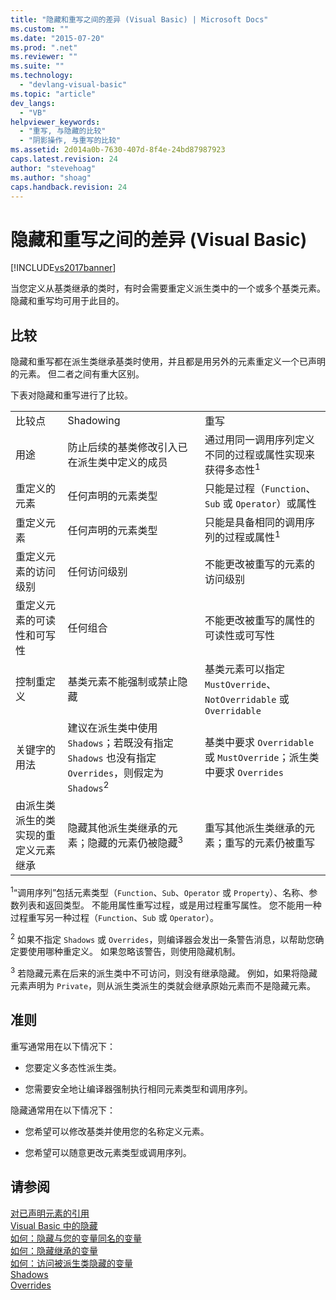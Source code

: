 ```yaml
---
title: "隐藏和重写之间的差异 (Visual Basic) | Microsoft Docs"
ms.custom: ""
ms.date: "2015-07-20"
ms.prod: ".net"
ms.reviewer: ""
ms.suite: ""
ms.technology: 
  - "devlang-visual-basic"
ms.topic: "article"
dev_langs: 
  - "VB"
helpviewer_keywords: 
  - "重写, 与隐藏的比较"
  - "阴影操作, 与重写的比较"
ms.assetid: 2d014a0b-7630-407d-8f4e-24bd87987923
caps.latest.revision: 24
author: "stevehoag"
ms.author: "shoag"
caps.handback.revision: 24
---
```

# 隐藏和重写之间的差异 (Visual Basic)
[!INCLUDE[vs2017banner](../../../../visual-basic/includes/vs2017banner.md)]

当您定义从基类继承的类时，有时会需要重定义派生类中的一个或多个基类元素。  隐藏和重写均可用于此目的。  
  
## 比较  
 隐藏和重写都在派生类继承基类时使用，并且都是用另外的元素重定义一个已声明的元素。  但二者之间有重大区别。  
  
 下表对隐藏和重写进行了比较。  
  
||||  
|-|-|-|  
|比较点|Shadowing|重写|  
|用途|防止后续的基类修改引入已在派生类中定义的成员|通过用同一调用序列定义不同的过程或属性实现来获得多态性<sup>1</sup>|  
|重定义的元素|任何声明的元素类型|只能是过程（`Function`、`Sub` 或 `Operator`）或属性|  
|重定义元素|任何声明的元素类型|只能是具备相同的调用序列的过程或属性<sup>1</sup>|  
|重定义元素的访问级别|任何访问级别|不能更改被重写的元素的访问级别|  
|重定义元素的可读性和可写性|任何组合|不能更改被重写的属性的可读性或可写性|  
|控制重定义|基类元素不能强制或禁止隐藏|基类元素可以指定 `MustOverride`、`NotOverridable` 或 `Overridable`|  
|关键字的用法|建议在派生类中使用 `Shadows`；若既没有指定 `Shadows` 也没有指定 `Overrides`，则假定为 `Shadows`<sup>2</sup>|基类中要求 `Overridable` 或 `MustOverride`；派生类中要求 `Overrides`|  
|由派生类派生的类实现的重定义元素继承|隐藏其他派生类继承的元素；隐藏的元素仍被隐藏<sup>3</sup>|重写其他派生类继承的元素；重写的元素仍被重写|  
  
 <sup>1</sup>“调用序列”包括元素类型（`Function`、`Sub`、`Operator` 或 `Property`）、名称、参数列表和返回类型。  不能用属性重写过程，或是用过程重写属性。  您不能用一种过程重写另一种过程（`Function`、`Sub` 或 `Operator`）。  
  
 <sup>2</sup> 如果不指定 `Shadows` 或 `Overrides`，则编译器会发出一条警告消息，以帮助您确定要使用哪种重定义。  如果忽略该警告，则使用隐藏机制。  
  
 <sup>3</sup> 若隐藏元素在后来的派生类中不可访问，则没有继承隐藏。  例如，如果将隐藏元素声明为 `Private`，则从派生类派生的类就会继承原始元素而不是隐藏元素。  
  
## 准则  
 重写通常用在以下情况下：  
  
-   您要定义多态性派生类。  
  
-   您需要安全地让编译器强制执行相同元素类型和调用序列。  
  
 隐藏通常用在以下情况下：  
  
-   您希望可以修改基类并使用您的名称定义元素。  
  
-   您希望可以随意更改元素类型或调用序列。  
  
## 请参阅  
 [对已声明元素的引用](../../../../visual-basic/programming-guide/language-features/declared-elements/references-to-declared-elements.md)   
 [Visual Basic 中的隐藏](../../../../visual-basic/programming-guide/language-features/declared-elements/shadowing.md)   
 [如何：隐藏与您的变量同名的变量](../../../../visual-basic/programming-guide/language-features/declared-elements/how-to-hide-a-variable-with-the-same-name-as-your-variable.md)   
 [如何：隐藏继承的变量](../../../../visual-basic/programming-guide/language-features/declared-elements/how-to-hide-an-inherited-variable.md)   
 [如何：访问被派生类隐藏的变量](../../../../visual-basic/programming-guide/language-features/declared-elements/how-to-access-a-variable-hidden-by-a-derived-class.md)   
 [Shadows](../../../../visual-basic/language-reference/modifiers/shadows.md)   
 [Overrides](../../../../visual-basic/language-reference/modifiers/overrides.md)
